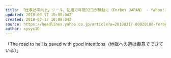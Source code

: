 ```yaml
---
title: 「仕事効率向上」ツール、乱用で年間32日が無駄に（Forbes JAPAN） - Yahoo!ニュース
updated: 2018-03-17 10:09:04Z
created: 2018-03-17 10:09:04Z
source: https://headlines.yahoo.co.jp/article?a=20180317-00020188-forbes-bus_all
author: xyvyx10
---
```


「The road to hell is paved with good intentions（地獄への道は善意でできている）」